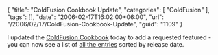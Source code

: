 {
	"title": "ColdFusion Cookbook Update",
	"categories": [
		"ColdFusion"
	],
	"tags": [],
	"date": "2006-02-17T16:02:00+06:00",
	"url": "/2006/02/17/ColdFusion-Cookbook-Update",
	"guid": "1109"
}

I updated the <a href="http://www.coldfusioncookbook.com">ColdFusion Cookbook</a> today to add a requested featured - you can now see a list of <a href="http://www.coldfusioncookbook.com/allentries">all the entries</a> sorted by release date.